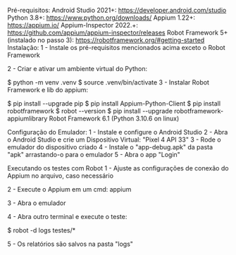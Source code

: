 
Pré-requisitos:
Android Studio 2021+: https://developer.android.com/studio
Python 3.8+: https://www.python.org/downloads/
Appium 1.22+: https://appium.io/
Appium-Inspector 2022.+: https://github.com/appium/appium-inspector/releases
Robot Framework 5+ (instalado no passo 3): https://robotframework.org/#getting-started
Instalação:
1 - Instale os pré-requisitos mencionados acima exceto o Robot Framework

2 - Criar e ativar um ambiente virtual do Python:

$ python -m venv .venv
$ source .venv/bin/activate
3 - Instalar Robot Framework e lib do appium:

$ pip install --upgrade pip
$ pip install Appium-Python-Client
$ pip install robotframework
$ robot --version
$ pip install --upgrade robotframework-appiumlibrary
Robot Framework 6.1 (Python 3.10.6 on linux)

Configuração do Emulador:
1 - Instale e configure o Android Studio
2 - Abra o Android Studio e crie um Dispositivo Virtual: "Pixel 4 API 33"
3 - Rode o emulador do dispositivo criado
4 - Instale o "app-debug.apk" da pasta "apk" arrastando-o para o emulador
5 - Abra o app "Login"

Executando os testes com Robot
1 - Ajuste as configurações de conexão do Appium no arquivo, caso necessário

2 - Execute o Appium em um cmd:
    appium

3 - Abra o emulador

4 - Abra outro terminal e execute o teste:

$ robot -d logs testes/*

5 - Os relatórios são salvos na pasta "logs"